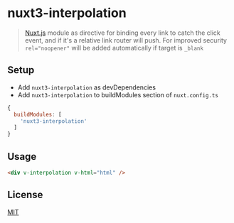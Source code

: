 # nuxt3-interpolation

> [Nuxt.js](https://github.com/nuxt/framework) module as directive for binding every link to catch the click event, and if it's a relative link router will push. For improved security `rel="noopener"` will be added automatically if target is `_blank`

## Setup

- Add ```nuxt3-interpolation``` as devDependencies
- Add ```nuxt3-interpolation``` to buildModules section of ```nuxt.config.ts```

```javascript
{
  buildModules: [
    'nuxt3-interpolation' 
  ]
}
```

## Usage

```html
<div v-interpolation v-html="html" />
```

## License

[MIT](https://opensource.org/licenses/MIT)


